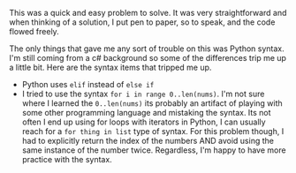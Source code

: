 
This was a quick and easy problem to solve. It was very straightforward and when thinking of a solution, I put pen to paper, so to speak, and the code flowed freely.

The only things that gave me any sort of trouble on this was Python syntax. I'm still coming from a c# background so some of the differences trip me up a little bit. Here are the syntax items that tripped me up.
- Python uses `elif` instead of `else if`
- I tried to use the syntax `for i in range 0..len(nums)`. I'm not sure where I learned the `0..len(nums)` its probably an artifact of playing with some other programming language and mistaking the syntax. Its not often I end up using for loops with iterators in Python, I can usually reach for a `for thing in list` type of syntax. For this problem though, I had to explicitly return the index of the numbers AND avoid using the same instance of the number twice. Regardless, I'm happy to have more practice with the syntax.